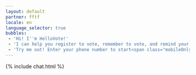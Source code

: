 ```yaml
---
layout: default
partner: fftf
locale: en
language_selector: true
bubbles:
 - 'Hi! I''m HelloVote!'
 - 'I can help you register to vote, remember to vote, and remind your friends to vote too.'
 - 'Try me out! Enter your phone number to start<span class="mobileOnly">, or <a href="https://m.me/hellovote">chat on Facebook Messenger</a></span>.'
---
```

{% include chat.html %}



